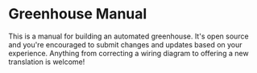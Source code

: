 # Greenhouse Manual

This is a manual for building an automated greenhouse. It's open source and you're encouraged to submit changes and updates based on your experience. Anything from correcting a wiring diagram to offering a new translation is welcome!

